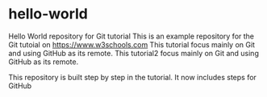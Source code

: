 # hello-world
Hello World repository for Git tutorial
This is an example repository for the Git tutoial on https://www.w3schools.com
This tutorial focus mainly on Git and using GitHub as its remote.
This tutorial2 focus mainly on Git and using GitHub as its remote.

This repository is built step by step in the tutorial.
It now includes steps for GitHub

